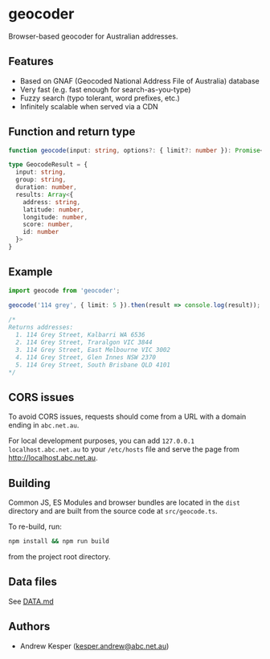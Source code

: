 geocoder
========

Browser-based geocoder for Australian addresses.


Features
--------

* Based on GNAF (Geocoded National Address File of Australia) database
* Very fast (e.g. fast enough for search-as-you-type)
* Fuzzy search (typo tolerant, word prefixes, etc.)
* Infinitely scalable when served via a CDN


Function and return type
------------------------

```typescript
function geocode(input: string, options?: { limit?: number }): Promise<GeocodeResult>

type GeocodeResult = {
  input: string,
  group: string,
  duration: number,
  results: Array<{
    address: string,
    latitude: number,
    longitude: number,
    score: number,
    id: number
  }>
}
```


Example
-------

```typescript
import geocode from 'geocoder';

geocode('114 grey', { limit: 5 }).then(result => console.log(result));
  
/* 
Returns addresses:
  1. 114 Grey Street, Kalbarri WA 6536
  2. 114 Grey Street, Traralgon VIC 3844
  3. 114 Grey Street, East Melbourne VIC 3002
  4. 114 Grey Street, Glen Innes NSW 2370
  5. 114 Grey Street, South Brisbane QLD 4101
*/
```


CORS issues
-----------

To avoid CORS issues, requests should come from a URL with a domain ending in `abc.net.au`.

For local development purposes, you can add `127.0.0.1 localhost.abc.net.au` to your `/etc/hosts` file and serve the page from http://localhost.abc.net.au.


Building
--------

Common JS, ES Modules and browser bundles are located in the `dist` directory and are built from the source code at `src/geocode.ts`.

To re-build, run:
```sh
npm install && npm run build
```
from the project root directory.


Data files
----------

See [DATA.md](DATA.md)


Authors
-------

* Andrew Kesper (kesper.andrew@abc.net.au)

